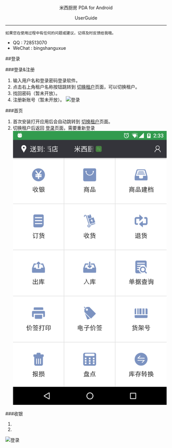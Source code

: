 <center>米西厨房 PDA for Android 

UserGuide</center>
******


	如果您在使用过程中有任何的问题或建议，记得及时反馈给我哦。

* QQ : 728513070
* WeChat : bingshanguxue


##登录

###登录&注册
1. 输入用户名和登录密码登录软件。
2. 点击右上角租户名称按钮跳转到 [切换租户]()页面，可以切换租户。
3. 找回密码（暂未开放）。
4. 注册新账号（暂未开放）。
![登录](screenshot/001-登录.png '登录')

###首页

1. 首次安装打开应用后会自动跳转到 [切换租户]()页面。
2. 切换租户后返回 [登录]()页面，需要重新登录
![登录](screenshot/1001-首页.png '首页')

###收银

1. 
2. 
![登录](screenshot/003-收银.png '切换租户')

